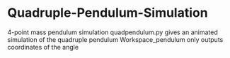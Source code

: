 # Quadruple-Pendulum-Simulation
4-point mass pendulum simulation
quadpendulum.py gives an animated simulation of the quadruple pendulum
Workspace_pendulum only outputs coordinates of the angle
